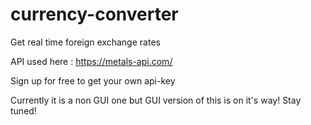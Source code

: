 # currency-converter
Get real time foreign exchange rates
                                       
API used here :  https://metals-api.com/
  

Sign up for free to get your own api-key

Currently it is a non GUI one but GUI version of this is on it's way!
Stay tuned!
